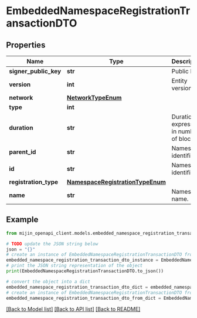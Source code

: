 # EmbeddedNamespaceRegistrationTransactionDTO


## Properties

Name | Type | Description | Notes
------------ | ------------- | ------------- | -------------
**signer_public_key** | **str** | Public key. | 
**version** | **int** | Entity version. | 
**network** | [**NetworkTypeEnum**](NetworkTypeEnum.md) |  | 
**type** | **int** |  | 
**duration** | **str** | Duration expressed in number of blocks. | [optional] 
**parent_id** | **str** | Namespace identifier. | [optional] 
**id** | **str** | Namespace identifier. | 
**registration_type** | [**NamespaceRegistrationTypeEnum**](NamespaceRegistrationTypeEnum.md) |  | 
**name** | **str** | Namespace name. | 

## Example

```python
from mijin_openapi_client.models.embedded_namespace_registration_transaction_dto import EmbeddedNamespaceRegistrationTransactionDTO

# TODO update the JSON string below
json = "{}"
# create an instance of EmbeddedNamespaceRegistrationTransactionDTO from a JSON string
embedded_namespace_registration_transaction_dto_instance = EmbeddedNamespaceRegistrationTransactionDTO.from_json(json)
# print the JSON string representation of the object
print(EmbeddedNamespaceRegistrationTransactionDTO.to_json())

# convert the object into a dict
embedded_namespace_registration_transaction_dto_dict = embedded_namespace_registration_transaction_dto_instance.to_dict()
# create an instance of EmbeddedNamespaceRegistrationTransactionDTO from a dict
embedded_namespace_registration_transaction_dto_from_dict = EmbeddedNamespaceRegistrationTransactionDTO.from_dict(embedded_namespace_registration_transaction_dto_dict)
```
[[Back to Model list]](../README.md#documentation-for-models) [[Back to API list]](../README.md#documentation-for-api-endpoints) [[Back to README]](../README.md)


